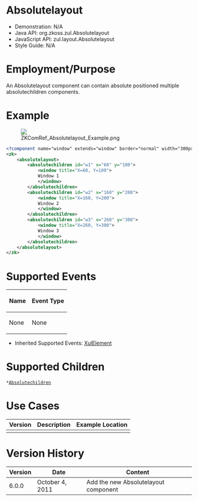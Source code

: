 

# Absolutelayout

- Demonstration: N/A
- Java API: <javadoc>org.zkoss.zul.Absolutelayout</javadoc>
- JavaScript API:
  <javadoc directory="jsdoc">zul.layout.Absolutelayout</javadoc>
- Style Guide: N/A

# Employment/Purpose

An Absolutelayout component can contain absolute positioned multiple
absolutechildren components.

# Example

<figure>
<img src="images/ZKComRef_Absolutelayout_Example.png
title="ZKComRef_Absolutelayout_Example.png" />
<figcaption>ZKComRef_Absolutelayout_Example.png</figcaption>
</figure>

``` xml
<?component name="window" extends="window" border="normal" width="300px" height="300px"?>
<zk>
    <absolutelayout>
        <absolutechildren id="w1" x="60" y="100">
            <window title="X=60, Y=100">
            Window 1
            </window>
        </absolutechildren>
        <absolutechildren id="w2" x="160" y="200">
            <window title="X=160, Y=200">
            Window 2
            </window>
        </absolutechildren>
        <absolutechildren id="w3" x="260" y="300">
            <window title="X=260, Y=300">
            Window 3
            </window>
        </absolutechildren>
    </absolutelayout>
</zk>
```

# Supported Events

<table>
<thead>
<tr class="header">
<th><center>
<p>Name</p>
</center></th>
<th><center>
<p>Event Type</p>
</center></th>
</tr>
</thead>
<tbody>
<tr class="odd">
<td><p>None</p></td>
<td><p>None</p></td>
</tr>
</tbody>
</table>

- Inherited Supported Events: [
  XulElement](ZK_Component_Reference/Base_Components/XulElement#Supported_Events)

# Supported Children

`*`[`Absolutechildren`](ZK_Component_Reference/Layouts/Absolutelayout/Absolutechildren)

# Use Cases

| Version | Description | Example Location |
|---------|-------------|------------------|
|         |             |                  |

# Version History



| Version | Date            | Content                              |
|---------|-----------------|--------------------------------------|
| 6.0.0   | October 4, 2011 | Add the new Absolutelayout component |


